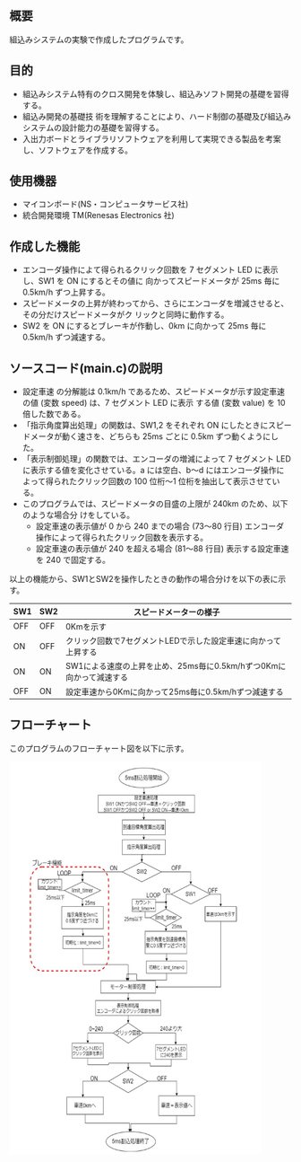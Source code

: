 ## 概要
組込みシステムの実験で作成したプログラムです。

## 目的
- 組込みシステム特有のクロス開発を体験し、組込みソフト開発の基礎を習得する。
- 組込み開発の基礎技 術を理解することにより、ハード制御の基礎及び組込みシステムの設計能力の基礎を習得する。
- 入出力ボードとライブラリソフトウェアを利用して実現できる製品を考案し、ソフトウェアを作成する。

## 使用機器
- マイコンボード(NS・コンピュータサービス社)
- 統合開発環境 TM(Renesas Electronics 社)

## 作成した機能
- エンコーダ操作によて得られるクリック回数を 7 セグメント LED に表示し、SW1 を ON にするとその値に 向かってスピードメータが 25ms 毎に 0.5km/h ずつ上昇する。 
- スピードメータの上昇が終わってから、さらにエンコーダを増減させると、その分だけスピードメータがク リックと同時に動作する。 
- SW2 を ON にするとブレーキが作動し、0km に向かって 25ms 毎に 0.5km/h ずつ減速する。

## ソースコード(main.c)の説明
- 設定車速 の分解能は 0.1km/h であるため、スピードメータが示す設定車速の値 (変数 speed) は、7 セグメント LED に表示 する値 (変数 value) を 10 倍した数である。
- 「指示角度算出処理」の関数は、SW1,2 をそれぞれ ON にしたときにスピードメータが動く速さを、どちらも 25ms ごとに 0.5km ずつ動くようにした。 
- 「表示制御処理」の関数では、エンコーダの増減によって 7 セグメント LED に表示する値を変化させている。a には空白、b～d にはエンコーダ操作によって得られたクリック回数の 100 位桁～1 位桁を抽出して表示させている。
- このプログラムでは、スピードメータの目盛の上限が 240km のため、以下のような場合分 けをしている。
  - 設定車速の表示値が 0 から 240 までの場合 (73～80 行目) エンコーダ操作によって得られたクリック回数を表示する。 
  - 設定車速の表示値が 240 を超える場合 (81～88 行目) 表示する設定車速を 240 で固定する。
  
以上の機能から、SW1とSW2を操作したときの動作の場合分けを以下の表に示す。

| SW1 | SW2 | スピードメーターの様子 |
| --- | --- | -------------------- |
| OFF | OFF |        0Kmを示す      |
|  ON | OFF | クリック回数で7セグメントLEDで示した設定車速に向かって上昇する |
|  ON |  ON | SW1による速度の上昇を止め、25ms毎に0.5km/hずつ0Kmに向かって減速する |
| OFF |  ON | 設定車速から0Kmに向かって25ms毎に0.5km/hずつ減速する |

## フローチャート
このプログラムのフローチャート図を以下に示す。

<img src="flowchart.png" width="450" height=700px >




